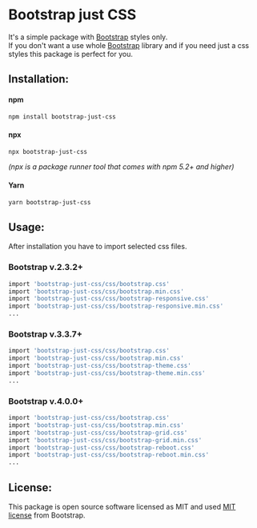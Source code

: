 # Bootstrap just CSS

It's a simple package with [Bootstrap](https://getbootstrap.com/) styles only. <br>
If you don't want a use whole [Bootstrap](https://getbootstrap.com/) library and if you need just a css styles this package is perfect for you.

## Installation:

#### npm

```bash
npm install bootstrap-just-css
```

#### npx

```bash
npx bootstrap-just-css
```

_(npx is a package runner tool that comes with npm 5.2+ and higher)_

#### Yarn

```bash
yarn bootstrap-just-css
```

## Usage:

After installation you have to import selected css files.

### Bootstrap v.2.3.2+

```bash
import 'bootstrap-just-css/css/bootstrap.css'
import 'bootstrap-just-css/css/bootstrap.min.css'
import 'bootstrap-just-css/css/bootstrap-responsive.css'
import 'bootstrap-just-css/css/bootstrap-responsive.min.css'
...
```

### Bootstrap v.3.3.7+

```bash
import 'bootstrap-just-css/css/bootstrap.css'
import 'bootstrap-just-css/css/bootstrap.min.css'
import 'bootstrap-just-css/css/bootstrap-theme.css'
import 'bootstrap-just-css/css/bootstrap-theme.min.css'
...
```

### Bootstrap v.4.0.0+

```bash
import 'bootstrap-just-css/css/bootstrap.css'
import 'bootstrap-just-css/css/bootstrap.min.css'
import 'bootstrap-just-css/css/bootstrap-grid.css'
import 'bootstrap-just-css/css/bootstrap-grid.min.css'
import 'bootstrap-just-css/css/bootstrap-reboot.css'
import 'bootstrap-just-css/css/bootstrap-reboot.min.css'
...
```

## License:

This package is open source software licensed as MIT and used [MIT license](https://github.com/twbs/bootstrap/blob/v4.4.1/LICENSE) from Bootstrap.

